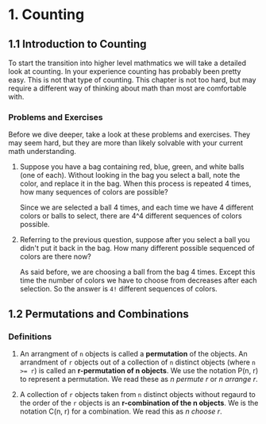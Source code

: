 # 1. Counting

## 1.1 Introduction to Counting

To start the transition into higher level mathmatics we will take a detailed look at counting. In your experience counting has probably been pretty easy. This is not that type of counting. This chapter is not too hard, but may require a different way of thinking about math than most are comfortable with.

### Problems and Exercises

Before we dive deeper, take a look at these problems and exercises.  They may seem hard, but they are more than likely solvable with your current math understanding.

1. Suppose you have a bag containing red, blue, green, and white balls (one of each). Without looking in the bag you select a ball, note the color, and replace it in the bag.  When this process is repeated 4 times, how many sequences of colors are possible?

	Since we are selected a ball 4 times, and each time we have 4 different colors or balls to select, there are 4^4 different sequences of colors possible.

2. Referring to the previous question, suppose after you select a ball you didn't put it back in the bag.  How many different possible sequenced of colors are there now?

	As said before, we are choosing a ball from the bag 4 times.  Except this time the number of colors we have to choose from decreases after each selection.  So the answer is `4!` different sequences of colors.

## 1.2 Permutations and Combinations

### Definitions

1. An arrangment of `n` objects is called a **permutation** of the objects. An arrandment of `r` objects out of a collection of `n` distinct objects (where `n >= r`) is called an **r-permutation of n objects**.  We use the notation P(n, r) to represent a permutation.  We read these as _n permute r_ or _n arrange r_.

2. A collection of `r` objects taken from `n` distinct objects without regaurd to the order of the `r` objects is an **r-combination of the n objects**.  We is the notation C(n, r) for a combination.  We read this as _n choose r_.